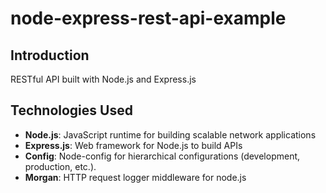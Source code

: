 # node-express-rest-api-example

## Introduction
RESTful API built with Node.js and Express.js

## Technologies Used

- **Node.js**: JavaScript runtime for building scalable network applications
- **Express.js**: Web framework for Node.js to build APIs
- **Config**: Node-config for hierarchical configurations (development, production, etc.).
- **Morgan**: HTTP request logger middleware for node.js
